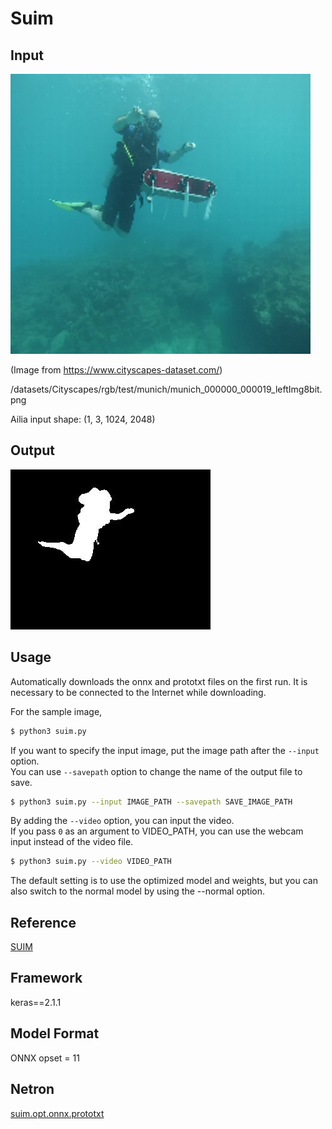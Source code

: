 # Suim

## Input

![Input](input.jpg)

(Image from https://www.cityscapes-dataset.com/)

/datasets/Cityscapes/rgb/test/munich/munich_000000_000019_leftImg8bit.png

Ailia input shape: (1, 3, 1024, 2048)

## Output

![Output](output/HDs_output.jpg)

## Usage

Automatically downloads the onnx and prototxt files on the first run.
It is necessary to be connected to the Internet while downloading.

For the sample image,
``` bash
$ python3 suim.py
```

If you want to specify the input image, put the image path after the `--input` option.  
You can use `--savepath` option to change the name of the output file to save.
```bash
$ python3 suim.py --input IMAGE_PATH --savepath SAVE_IMAGE_PATH
```

By adding the `--video` option, you can input the video.   
If you pass `0` as an argument to VIDEO_PATH, you can use the webcam input instead of the video file.
```bash
$ python3 suim.py --video VIDEO_PATH
```

The default setting is to use the optimized model and weights, but you can also switch to the normal model by using the --normal option.

## Reference

[SUIM](https://github.com/IRVLab/SUIM)

## Framework

keras==2.1.1

## Model Format

ONNX opset = 11

## Netron

[suim.opt.onnx.prototxt](https://netron.app/?url=https://storage.googleapis.com/ailia-models/swiftnet/swiftnet.opt.onnx.prototxt)
